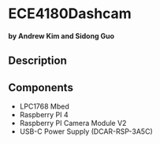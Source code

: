 # ECE4180Dashcam
#### by Andrew Kim and Sidong Guo

## Description

## Components
* LPC1768 Mbed 
* Raspberry PI 4 
* Raspberry PI Camera Module V2
* USB-C Power Supply (DCAR-RSP-3A5C)
